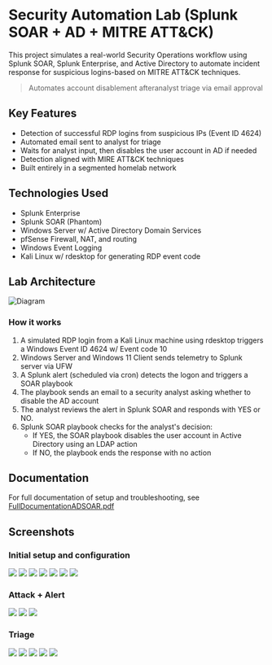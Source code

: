 # Security Automation Lab (Splunk SOAR + AD + MITRE ATT&CK)
This project simulates a real-world Security Operations workflow using Splunk SOAR, Splunk Enterprise, and Active Directory to automate incident response for suspicious logins-based on MITRE ATT&CK techniques.
> Automates account disablement afteranalyst triage via email approval

## Key Features
- Detection of successful RDP logins from suspicious IPs (Event ID 4624)
- Automated email sent to analyst for triage
- Waits for analyst input, then disables the user account in AD if needed
- Detection aligned with MIRE ATT&CK techniques
- Built entirely in a segmented homelab network

## Technologies Used
- Splunk Enterprise
- Splunk SOAR (Phantom)
- Windows Server w/ Active Directory Domain Services
- pfSense Firewall, NAT, and routing
- Windows Event Logging
- Kali Linux w/ rdesktop for generating RDP event code

## Lab Architecture
![Diagram](images/ADSPlunkSOAR.jpg)
### How it works
1. A simulated RDP login from a Kali Linux machine using rdesktop triggers a Windows Event ID 4624 w/ Event code 10
2. Windows Server and Windows 11 Client sends telemetry to Splunk server via UFW
3. A Splunk alert (scheduled via cron) detects the logon and triggers a SOAR playbook
4. The playbook sends an email to a security analyst asking whether to disable the AD account
5. The analyst reviews the alert in Splunk SOAR and responds with YES or NO.
6. Splunk SOAR playbook checks for the analyst's decision:
   - If YES, the SOAR playbook disables the user account in Active Directory using an LDAP action
   - If NO, the playbook ends the response with no action

## Documentation
For full documentation of setup and troubleshooting, see [FullDocumentationADSOAR.pdf](FullDocumentationADSOAR.pdf)

## Screenshots
### Initial setup and configuration
![](images/ADDS.png)
![](images/JohnDoeCreation.png)
![](images/SOARinitialsetup.png)
![](images/pfsenseconfig.png)
![](images/UFWlogsetup.png)
![](images/SplunkLogs.png)
![](images/SOARdashboard.png)

### Attack + Alert
![](images/weakfwconfig.png)
![](images/kalirdp.png)
![](images/splunkevent.png)

### Triage
![](images/SOARplaybook.png)
![](images/email1.png)
![](images/SOARresponse.png)
![](images/disabledacc.png)
![](images/email2.png)




